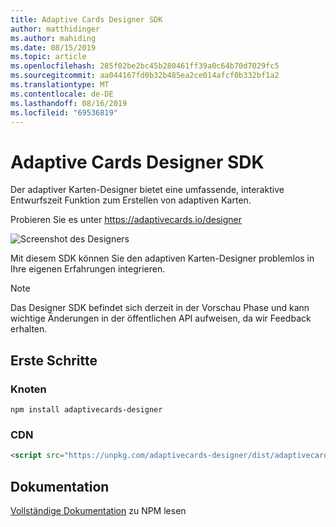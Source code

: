 ```yaml
---
title: Adaptive Cards Designer SDK
author: matthidinger
ms.author: mahiding
ms.date: 08/15/2019
ms.topic: article
ms.openlocfilehash: 285f02be2bc45b280461ff39a0c64b70d7029fc5
ms.sourcegitcommit: aa044167fd0b32b485ea2ce014afcf0b332bf1a2
ms.translationtype: MT
ms.contentlocale: de-DE
ms.lasthandoff: 08/16/2019
ms.locfileid: "69536819"
---
```

# <a name="adaptive-cards-designer-sdk"></a>Adaptive Cards Designer SDK

Der adaptiver Karten-Designer bietet eine umfassende, interaktive Entwurfszeit Funktion zum Erstellen von adaptiven Karten.

Probieren Sie es unter https://adaptivecards.io/designer

![Screenshot des Designers](../content/designer.png)

Mit diesem SDK können Sie den adaptiven Karten-Designer problemlos in Ihre eigenen Erfahrungen integrieren.

> [!NOTE]
> 
> Das Designer SDK befindet sich derzeit in der Vorschau Phase und kann wichtige Änderungen in der öffentlichen API aufweisen, da wir Feedback erhalten.

## <a name="get-started"></a>Erste Schritte

### <a name="node"></a>Knoten

```console
npm install adaptivecards-designer
```

### <a name="cdn"></a>CDN

```html
<script src="https://unpkg.com/adaptivecards-designer/dist/adaptivecards-designer.js"></script>
```

## <a name="documentation"></a>Dokumentation 

[Vollständige Dokumentation](https://www.npmjs.com/package/adaptivecards-designer) zu NPM lesen
